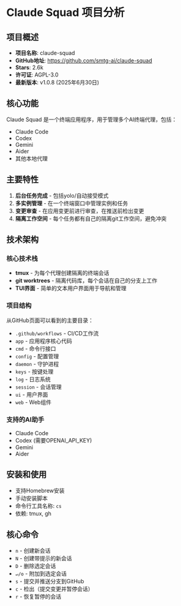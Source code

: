 # Claude Squad 项目分析

## 项目概述
- **项目名称**: claude-squad
- **GitHub地址**: https://github.com/smtg-ai/claude-squad
- **Stars**: 2.6k
- **许可证**: AGPL-3.0
- **最新版本**: v1.0.8 (2025年6月30日)

## 核心功能
Claude Squad 是一个终端应用程序，用于管理多个AI终端代理，包括：
- Claude Code
- Codex
- Gemini
- Aider
- 其他本地代理

## 主要特性
1. **后台任务完成** - 包括yolo/自动接受模式
2. **多实例管理** - 在一个终端窗口中管理实例和任务
3. **变更审查** - 在应用变更前进行审查，在推送前检出变更
4. **隔离工作空间** - 每个任务都有自己的隔离git工作空间，避免冲突

## 技术架构
### 核心技术栈
- **tmux** - 为每个代理创建隔离的终端会话
- **git worktrees** - 隔离代码库，每个会话在自己的分支上工作
- **TUI界面** - 简单的文本用户界面用于导航和管理

### 项目结构
从GitHub页面可以看到的主要目录：
- `.github/workflows` - CI/CD工作流
- `app` - 应用程序核心代码
- `cmd` - 命令行接口
- `config` - 配置管理
- `daemon` - 守护进程
- `keys` - 按键处理
- `log` - 日志系统
- `session` - 会话管理
- `ui` - 用户界面
- `web` - Web组件

### 支持的AI助手
- Claude Code
- Codex (需要OPENAI_API_KEY)
- Gemini
- Aider

## 安装和使用
- 支持Homebrew安装
- 手动安装脚本
- 命令行工具名称: `cs`
- 依赖: tmux, gh

## 核心命令
- `n` - 创建新会话
- `N` - 创建带提示的新会话
- `D` - 删除选定会话
- `↵/o` - 附加到选定会话
- `s` - 提交并推送分支到GitHub
- `c` - 检出（提交变更并暂停会话）
- `r` - 恢复暂停的会话

